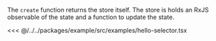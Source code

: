 The `create` function returns the store itself. The store is holds an RxJS observable of
the state and a function to update the state.

<<< @/../../packages/example/src/examples/hello-selector.tsx
